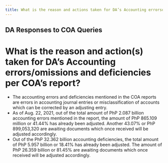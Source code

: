 ```yaml
---
title: What is the reason and actions taken for DA’s Accounting errorsomissions and deficiencies per COA’s report
---
```


## DA Responses to COA Queries

# What is the reason and action(s) taken for DA’s Accounting errors/omissions and deficiencies per COA’s report?


 - The accounting errors and deficiencies mentioned in the COA reports are errors in accounting journal entries or misclassification of accounts which can be corrected by an adjusting entry. 
 - As of Aug. 22, 2021, out of the total amount of PhP 2.087 billion accounting errors mentioned in the report, the amount of  PhP 865.109 million or 41.44% has already been adjusted. Another 43.07% or PhP 899,053,320 are awaiting documents which once received will be adjusted accordingly.
 - Out of the PhP 32.362 billion accounting deficiencies, the total amount of PhP 5.957 billion or 18.41% has already been adjusted. The amount of PhP 26.359 billion or 81.45% are awaiting documents which once received will be adjusted accordingly.
